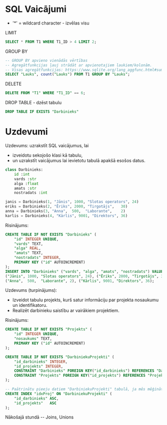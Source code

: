 # SQL Vaicājumi

* '*' = wildcard character - izvēlas visu

LIMIT

```sql
SELECT * FROM T1 WHERE T1_ID > 4 LIMIT 2;
```

GROUP BY

```sql
-- GROUP BY apvieno vienādās vērtības
-- Agregātfunkcijas ļauj strādāt ar apvienotajiem laukiem/kolonām.
-- Visas agregātfunkcijas: https://www.sqlite.org/lang_aggfunc.html#sumunc
SELECT "Lauks", count("Lauks") FROM T1 GROUP BY "Lauks";
```

DELETE

```sql
DELETE FROM "T1" WHERE "T1_ID" == 6;
```

DROP TABLE - dzēst tabulu
```sql
DROP TABLE IF EXISTS "Darbinieks"
```

# Uzdevumi

Uzdevums: uzrakstīt SQL vaicājumus, lai
* izveidotu sekojošo klasi kā tabulu, 
* un uzrakstīt vaicājumus lai ievietotu tabulā apakšā esošos datus.

```py
class Darbinieks:
    id :int
    vards :str
    alga :float
    amats :str
    nostradats :int

janis = Darbinieks(1, "Jānis", 1000, "Slotas operators", 24)
eriks = Darbinieks(2, "Ēriks", 2000, "Tirgotājs",	30)
anna = Darbinieks(3, "Anna",  500,  "Laborante",	2)
karlis = Darbinieks(4, "Kārlis", 9001, "Direktors", 36)
```

Risinājums:
```sql
CREATE TABLE IF NOT EXISTS "Darbinieks" (
	"id" INTEGER UNIQUE,
	"vards" TEXT,
	"alga" REAL,
	"amats" TEXT,
	"nostradats" INTEGER,
	PRIMARY KEY ("id" AUTOINCREMENT)
);
INSERT INTO "Darbinieks" ("vards", "alga", "amats", "nostradats") VALUES
("Jānis", 1000, "Slotas operators", 24), ("Ēriks", 2000, "Tirgotājs", 30),
("Anna",  500,  "Laborante", 2), ("Kārlis", 9001, "Direktors", 36);
```

Uzdevums (turpinājums): 
* Izveidot tabulu projekts, kurš satur informāciju par projekta nosaukumu un identifikatoru.
* Realizēt darbinieku saistību ar vairākiem projektiem.

Risinājums:

```sql
CREATE TABLE IF NOT EXISTS "Projekts" (
	"id" INTEGER UNIQUE,
	"nosaukums" TEXT,
	PRIMARY KEY ("id" AUTOINCREMENT)
);

CREATE TABLE IF NOT EXISTS "DarbiniekuProjekti" (
	"id_darbinieks" INTEGER,
	"id_projekts" INTEGER,
    CONSTRAINT "Darbinieks" FOREIGN KEY("id_darbinieks") REFERENCES "Darbinieks"("id") ON DELETE CASCADE,
    CONSTRAINT "Projekts" FOREIGN KEY("id_projekts") REFERENCES "Projekts"("id") ON DELETE CASCADE
);

-- Paātrinātu pieeju datiem "DarbiniekuProjekti" tabulā, ja mēs mēģinātu iegūt tos ar SELECT
CREATE INDEX "idxProj" ON "DarbiniekuProjekti" (
	"id_darbinieks"	ASC,
	"id_projekts"	ASC
);
```

Nākošajā stundā -- Joins, Unions